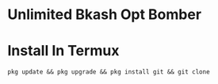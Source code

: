 # Unlimited Bkash Opt Bomber 

# Install In Termux 

`pkg update && pkg upgrade && pkg install git && git clone `
